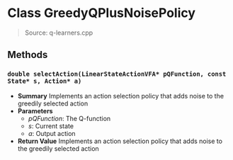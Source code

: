# Class GreedyQPlusNoisePolicy
> Source: q-learners.cpp
## Methods
### ``double selectAction(LinearStateActionVFA* pQFunction, const State* s, Action* a)``
* **Summary**
  Implements an action selection policy that adds noise to the greedily selected action
* **Parameters**
  * _pQFunction_: The Q-function
  * _s_: Current state
  * _a_: Output action
* **Return Value**
  Implements an action selection policy that adds noise to the greedily selected action
